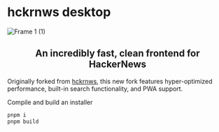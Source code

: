 # hckrnws desktop
![Frame 1 (1)](https://github.com/ferothefox/hckrnws-desktop/assets/52982404/b35a941d-b698-4f87-bbb2-9cc1605e2602)

<h2 align="center">An incredibly fast, clean frontend for HackerNews</h2>

Originally forked from [hckrnws](https://github.com/rajatkulkarni95/hckrnws), this new fork features hyper-optimized performance, built-in search functionality, and PWA support.

Compile and build an installer
```bash
pnpm i
pnpm build
```
